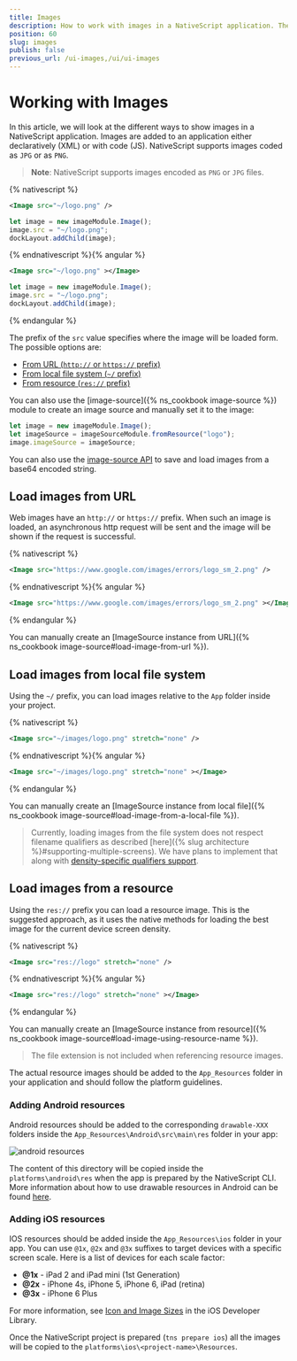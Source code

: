 ```yaml
---
title: Images
description: How to work with images in a NativeScript application. The examples demonstrate how to load an image via URL, image from a local file system and image from the resource folder. In the description can be found info how to add an image in the resource folders.
position: 60
slug: images
publish: false
previous_url: /ui-images,/ui/ui-images
---
```


# Working with Images

In this article, we will look at the different ways to show images in a NativeScript application.
Images are added to an application either declaratively (XML) or with code (JS). NativeScript supports images coded as `JPG` or as `PNG`.

> **Note**: NativeScript supports images encoded as `PNG` or `JPG` files.

{% nativescript %}

``` XML
<Image src="~/logo.png" />
```

``` JavaScript
let image = new imageModule.Image();
image.src = "~/logo.png";
dockLayout.addChild(image);
```

{% endnativescript %}{% angular %}

``` XML
<Image src="~/logo.png" ></Image>
```

``` JavaScript
let image = new imageModule.Image();
image.src = "~/logo.png";
dockLayout.addChild(image);
```

{% endangular %}

The prefix of the `src` value specifies where the image will be loaded form. The possible options are:

* [From URL (`http://` or `https://` prefix)](#load-images-from-url)
* [From local file system (`~/` prefix)](#load-images-from-local-file-system)
* [From resource (`res://` prefix)](#load-images-from-a-resource)

You can also use the [image-source]({% ns_cookbook image-source %}) module to create an image source and manually set it to the image:

``` JavaScript
let image = new imageModule.Image();
let imageSource = imageSourceModule.fromResource("logo");
image.imageSource = imageSource;
```

You can also use the [image-source API](/api-reference/classes/_image_source_.imagesource.html) to save and load images from a base64 encoded string.

## Load images from URL

Web images have an `http://` or `https://` prefix. When such an image is loaded, an asynchronous http request will be sent and the image will be shown if the request is successful.

{% nativescript %}

``` XML
<Image src="https://www.google.com/images/errors/logo_sm_2.png" />
```

{% endnativescript %}{% angular %}

``` XML
<Image src="https://www.google.com/images/errors/logo_sm_2.png" ></Image>
```

{% endangular %}

You can manually create an [ImageSource instance from URL]({% ns_cookbook image-source#load-image-from-url %}).

## Load images from local file system

Using the `~/` prefix, you can load images relative to the `App` folder inside your project.

{% nativescript %}

``` XML
<Image src="~/images/logo.png" stretch="none" />
```

{% endnativescript %}{% angular %}

``` XML
<Image src="~/images/logo.png" stretch="none" ></Image>
```

{% endangular %}

You can manually create an [ImageSource instance from local file]({% ns_cookbook image-source#load-image-from-a-local-file %}).

> Currently, loading images from the file system does not respect filename qualifiers as described [here]({% slug architecture %}#supporting-multiple-screens). We have plans to implement that along with [density-specific qualifiers support](https://github.com/NativeScript/NativeScript/issues/276).

## Load images from a resource

Using the `res://` prefix you can load a resource image. This is the suggested approach, as it uses the native methods for loading the best image for the current device screen density.

{% nativescript %}

``` XML
<Image src="res://logo" stretch="none" />
```

{% endnativescript %}{% angular %}

``` XML
<Image src="res://logo" stretch="none" ></Image>
```

{% endangular %}

You can manually create an [ImageSource instance from resource]({% ns_cookbook image-source#load-image-using-resource-name %}).

> The file extension is not included when referencing resource images.

The actual resource images should be added to the `App_Resources` folder in your application and should follow the platform guidelines.

### Adding Android resources

Android resources should be added to the corresponding `drawable-XXX` folders inside the `App_Resources\Android\src\main\res` folder in your app:

![android resources](../img/resources/android-resources.png "android resources")

The content of this directory will be copied inside the `platforms\android\res` when the app is prepared by the NativeScript CLI. More information about how to use drawable resources in Android can be found [here](http://developer.android.com/guide/practices/screens_support.html#DesigningResources).

### Adding iOS resources

IOS resources should be added inside the `App_Resources\ios` folder in your app. You can use `@1x`, `@2x` and `@3x` suffixes to target devices with a specific screen scale. Here is a list of devices for each scale factor:

* **@1x** - iPad 2 and iPad mini (1st Generation)
* **@2x** - iPhone 4s, iPhone 5, iPhone 6, iPad (retina)
* **@3x** - iPhone 6 Plus

For more information, see [Icon and Image Sizes](https://developer.apple.com/library/ios/documentation/UserExperience/Conceptual/MobileHIG/IconMatrix.html#//apple_ref/doc/uid/TP40006556-CH27-SW1) in the iOS Developer Library.

Once the NativeScript project is prepared (`tns prepare ios`) all the images will be copied to the `platforms\ios\<project-name>\Resources`.
